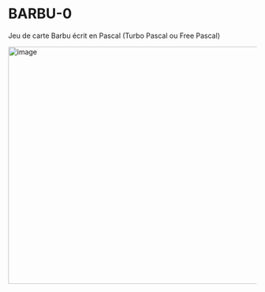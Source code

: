 # BARBU-0
Jeu de carte Barbu écrit en Pascal (Turbo Pascal ou Free Pascal)

<img width="637" height="481" alt="image" src="https://github.com/user-attachments/assets/d1a5b6ee-0a17-460b-8997-1f4ae782c676" />

